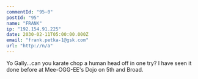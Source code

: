 ```yaml
---
commentId: "95-0"
postId: "95"
name: "FRANK"
ip: "192.154.91.225"
date: 2030-02-11T05:00:00.000Z
email: "frank.petka-1@gsk.com"
url: "http://n/a"
---
```

<p>Yo Gally...can you karate chop a human head off in one try? I have seen it done before at Mee-OGG-EE's Dojo on 5th and Broad.</p>